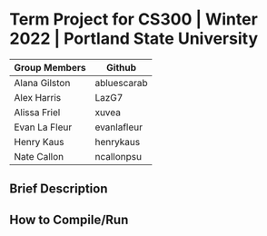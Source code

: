 # Term Project for CS300 | Winter 2022 | Portland State University #

Group Members| Github |
------------- | -------------
Alana Gilston  | abluescarab |
Alex Harris  | LazG7 |
Alissa Friel | xuvea |
Evan La Fleur | evanlafleur |
Henry Kaus | henrykaus |
Nate Callon | ncallonpsu |

## Brief Description ##

## How to Compile/Run ##
